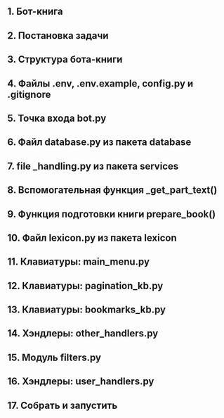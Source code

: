 

## 1. Бот-книга
## 2. Постановка задачи
## 3. Структура бота-книги
## 4. Файлы .env, .env.example, config.py и .gitignore
## 5. Точка входа bot.py
## 6. Файл database.py из пакета database
## 7. file _handling.py из пакета services
## 8. Вспомогательная функция _get_part_text()
## 9. Функция подготовки книги prepare_book()
## 10. Файл lexicon.py из пакета lexicon
## 11. Клавиатуры: main_menu.py
## 12. Клавиатуры: pagination_kb.py
## 13. Клавиатуры: bookmarks_kb.py
## 14. Хэндлеры: other_handlers.py
## 15. Модуль filters.py
## 16. Хэндлеры: user_handlers.py
## 17. Собрать и запустить